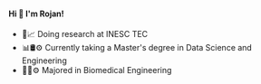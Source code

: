 #### Hi 👋 I'm Rojan!
<!--
### 

, Olá, Salam, Halo, Bonjour, Hola, Ciao, Salut

**RojanAsl/RojanAsl** is a ✨ _special_ ✨ repository because its `README.md` (this file) appears on your GitHub profile.

Here are some ideas to get you started:

- 🔭 I’m currently working on ...
- 🌱 I’m currently learning ...
- 👯 I’m looking to collaborate on ...
- 🤔 I’m looking for help with ...
- 💬 Ask me about ...
- 📫 How to reach me: ...
- 😄 Pronouns: ...
- ⚡ Fun fact: ...
-->

- 🔎📈 Doing research at INESC TEC
- 📊🛢⚙️ Currently taking a Master's degree in Data Science and Engineering
- 🧬🦾⚙️ Majored in Biomedical Engineering
